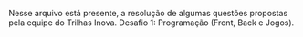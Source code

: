 Nesse arquivo está presente, a resolução de algumas questões propostas pela equipe do Trilhas Inova. 
Desafio 1: Programação (Front, Back e Jogos).
